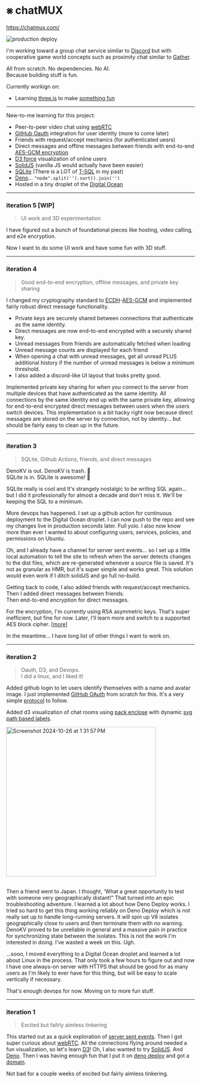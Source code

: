 # ⨳ chatMUX

https://chatmux.com/

![production deploy](https://github.com/dankoster/mux/actions/workflows/Droplet.yml/badge.svg)

I'm working toward a group chat service similar to [Discord](https://discord.com/) but with cooperative game world concepts such as proximity chat similar to [Gather](https://www.gather.town/).

All from scratch. No dependencies. No AI.\
Because building stuff is fun.

Currently workign on: 
- Learning [three.js](https://threejs.org/) to make [something fun](https://dgreenheck.github.io/threejs-procedural-planets/)

---

New-to-me learning for this project:
- Peer-to-peer video chat using [webRTC](https://webrtc.org/)
- [GitHub Oauth](https://docs.github.com/en/apps/oauth-apps/building-oauth-apps/authorizing-oauth-apps) integration for user identity (more to come later)
- Friends with request/accept mechanics (for authenticated uesrs)
- Direct messages and offline messages between friends with end-to-end [AES-GCM encryption](https://developer.mozilla.org/en-US/docs/Web/API/Web_Crypto_API)
- [D3 force](https://d3js.org/d3-force) visualization of online users 
- [SolidJS](https://www.solidjs.com/) (vanilla JS would actually have been easier)
- [SQLite](https://sqlite.org/) (There is a LOT of [T-SQL](https://en.wikipedia.org/wiki/Transact-SQL) in my past)
- [Deno](https://deno.com/)... `"node".split('').sort().join('')`
- Hosted in a tiny droplet of the [Digital Ocean](https://www.digitalocean.com/) 



------


### iteration 5 [WIP]
> UI work and 3D experimentation

I have figured out a bunch of foundational pieces like hosting, video calling, and e2e encryption. 

Now I want to do some UI work and have some fun with 3D stuff. 

------


### iteration 4
> Good end-to-end encryption, offline messages, and private key sharing

I changed my cryptography standard to [ECDH](https://developer.mozilla.org/en-US/docs/Web/API/SubtleCrypto/deriveKey#ecdh)-[AES-GCM](https://developer.mozilla.org/en-US/docs/Web/API/SubtleCrypto/encrypt#aes-gcm) and implemented fairly robust direct message functionality.
- Private keys are securely shared between connections that authenticate as the same identity.
- Direct messages are now end-to-end encrypted with a securely shared key.
- Unread messages from friends are automatically fetched when loading
- Unread message counts are displayed for each friend
- When opening a chat with unread messages, get all unread PLUS additional history if the number of unread messages is below a minimum threshold.
- I also added a discord-like UI layout that looks pretty good.

Implemented private key sharing for when you connect to the server from multiple devices that have authenticated as the same identity. All connections by the same identity end up with the same private key, allowing for end-to-end encrypted direct messages between users when the users switch devices. This implementation is a bit hacky right now because direct messages are stored on the server by connection, not by identity... but should be fairly easy to clean up in the future. 


------
### iteration 3
> SQLite, Github Actions, friends, and direct messages

DenoKV is out. DenoKV is trash. 🤬\
SQLite is in. SQLite is awesome! 🤩

SQLite really is cool and It's strangely nostalgic to be writing SQL again... but I did it professionally for almost a decade and don't miss it. We'll be keeping the SQL to a minimum.

More devops has happened. I set up a github action for continuous deployment to the Digital Ocean droplet. I can now push to the repo and see my changes live in production seconds later. Full yolo. I also now know more than ever I wanted to about configuring users, services, policies, and permissions on Ubuntu. 

Oh, and I already have a channel for server sent events... so I set up a little local automation to tell the site to refresh when the server detects changes to the dist files, which are re-generated whenever a source file is saved. It's not as granular as HMR, but it's super simple and works great. This solution would even work if I ditch solidJS and go full no-build.

Getting back to code, I also added friends with request/accept mechanics.\
Then I added direct messages between friends.\
Then end-to-end encryption for direct messages.

For the encryption, I'm currently using RSA asymmetric keys. That's super inefficient, but fine for now. Later, I'll learn more and switch to a supported AES block cipher. [[more](https://developer.mozilla.org/en-US/docs/Web/API/SubtleCrypto/encrypt#supported_algorithms)]

In the meantime... I have long list of other things I want to work on. 

------
### iteration 2
> Oauth, D3, and Devops. \
> I did a linux, and I liked it!

Added github login to let users identify themselves with a name and avatar image. I just implemented [GitHub OAuth](https://docs.github.com/en/apps/oauth-apps/building-oauth-apps/authorizing-oauth-apps) from scratch for this. It's a very simple [protocol](https://datatracker.ietf.org/doc/html/rfc6749) to follow. 

Added d3 visualization of chat rooms using [pack enclose](https://observablehq.com/@d3/d3-packenclose) with dynamic [svg path based labels](https://www.visualcinnamon.com/2015/09/placing-text-on-arcs/). 

<img width="400" alt="Screenshot 2024-10-26 at 1 31 57 PM" src="https://github.com/user-attachments/assets/1863085b-8375-42a9-a22c-c16b45c8beb5">

\
Then a friend went to Japan. I thought, 'What a great opportunity to test with someone very geographically distant!" That turned into an epic troubleshooting adventure. I learned a lot about how Deno Deploy works. I tried so hard to get this thing working reliably on Deno Deploy which is not really set up to handle long-running servers. It will spin up V8 isolates geographically close to users and then terminate them with no warning. DenoKV proved to be unreliable in general and a massive pain in practice for synchronizing state between the isolates. This is not the work I'm interested in doing. I've wasted a week on this. Ugh.

...sooo, I moved everything to a Digital Ocean droplet and learned a lot about Linux in the process. That only took a few hours to figure out and now I have one always-on server with HTTPS that should be good for as many users as I'm likely to ever have for this thing, but will be easy to scale vertically if necessary. 

That's enough devops for now. Moving on to more fun stuff.


------
### iteration 1 
> Excited but failrly aimless tinkering

This started out as a quick exploration of [server sent events](https://developer.mozilla.org/en-US/docs/Web/API/Server-sent_events). Then I got super curious about [webRTC](https://developer.mozilla.org/en-US/docs/Web/API/WebRTC_API). All the connections flying around needed a fun visualization, so let's learn [D3](https://d3js.org/)! Oh, I also wanted to try [SolidJS](https://www.solidjs.com/). And [Deno](https://deno.com/). Then I was having enough fun that I put it on [deno deploy](https://deno.com/deploy) and got a [domain](https://chatmux.com/). 

Not bad for a couple weeks of excited but fairly aimless tinkering.


